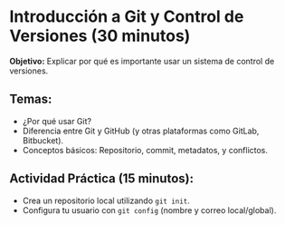 # Introducción a Git y Control de Versiones (30 minutos)
**Objetivo:** Explicar por qué es importante usar un sistema de control de versiones.

## Temas:
- ¿Por qué usar Git?
- Diferencia entre Git y GitHub (y otras plataformas como GitLab, Bitbucket).
- Conceptos básicos: Repositorio, commit, metadatos, y conflictos.
## Actividad Práctica (15 minutos):
- Crea un repositorio local utilizando `git init`.
- Configura tu usuario con `git config` (nombre y correo local/global).